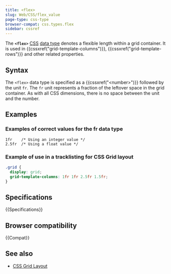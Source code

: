 ```yaml
---
title: <flex>
slug: Web/CSS/flex_value
page-type: css-type
browser-compat: css.types.flex
sidebar: cssref
---
```



The **`<flex>`** [CSS](/en-US/docs/Web/CSS) [data type](/en-US/docs/Web/CSS/CSS_Types) denotes a flexible length within a grid container. It is used in {{cssxref("grid-template-columns")}}, {{cssxref("grid-template-rows")}} and other related properties.

## Syntax

The `<flex>` data type is specified as a {{cssxref("&lt;number&gt;")}} followed by the unit `fr`. The `fr` unit represents a fraction of the leftover space in the grid container. As with all CSS dimensions, there is no space between the unit and the number.

## Examples

### Examples of correct values for the fr data type

```plain
1fr    /* Using an integer value */
2.5fr  /* Using a float value */
```

### Example of use in a tracklisting for CSS Grid layout

```css
.grid {
  display: grid;
  grid-template-columns: 1fr 1fr 2.5fr 1.5fr;
}
```

## Specifications

{{Specifications}}

## Browser compatibility

{{Compat}}

## See also

- [CSS Grid Layout](/en-US/docs/Web/CSS/CSS_grid_layout)
